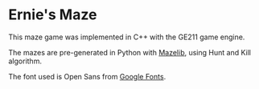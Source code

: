 # Ernie's Maze

This maze game was implemented in C++ with the GE211 game engine.

The mazes are pre-generated in Python with [Mazelib]( https://github.com/john-science/mazelib), using Hunt and Kill algorithm.

The font used is Open Sans from [Google Fonts](https://fonts.google.com/specimen/Open+Sans).

